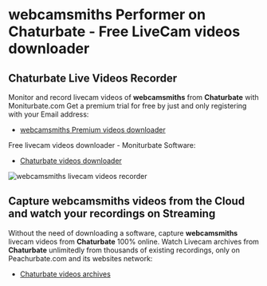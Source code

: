 # webcamsmiths Performer on Chaturbate - Free LiveCam videos downloader

## Chaturbate Live Videos Recorder

Monitor and record livecam videos of **webcamsmiths** from **Chaturbate** with Moniturbate.com
Get a premium trial for free by just and only registering with your Email address:
* [webcamsmiths Premium videos downloader](https://moniturbate.com/request-demo-licence-key.html)

Free livecam videos downloader - Moniturbate Software:
* [Chaturbate videos downloader](https://moniturbate.com/moniturbate-download-software.html)

![webcamsmiths livecam videos recorder](https://peachurnet.com/templates/moniturbate-software.png)


## Capture webcamsmiths videos from the Cloud and watch your recordings on Streaming

Without the need of downloading a software, capture **webcamsmiths** livecam videos from **Chaturbate** 100% online.
Watch Livecam archives from **Chaturbate** unlimitedly from thousands of existing recordings, only on Peachurbate.com and its websites network:
* [Chaturbate videos archives](https://peachurnet.com/)